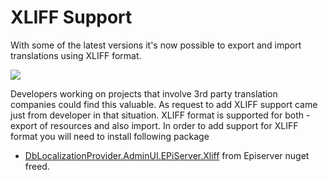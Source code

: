 # XLIFF Support

With some of the latest versions it's now possible to export and import translations using XLIFF format.

![](https://blog.tech-fellow.net/content/images/2017/08/2017-08-04_16-00-04.jpg)

Developers working on projects that involve 3rd party translation companies could find this valuable. As request to add
XLIFF support came just from developer in that situation. XLIFF format is supported for both - export of resources and
also import. In order to add support for XLIFF format you will need to install following package

- [DbLocalizationProvider.AdminUI.EPiServer.Xliff](http://nuget.episerver.com/en/OtherPages/Package/?packageId=DbLocalizationProvider.AdminUI.EPiServer.Xliff)
  from Episerver nuget freed.
